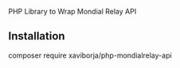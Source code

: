 PHP Library to Wrap Mondial Relay API

## Installation

composer require xaviborja/php-mondialrelay-api